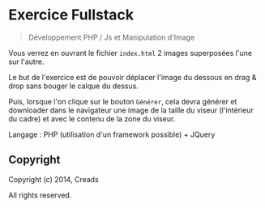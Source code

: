 Exercice Fullstack
==================

> Développement PHP / Js et Manipulation d'Image

Vous verrez en ouvrant le fichier `index.html` 2 images superposées l'une sur l'autre.

Le but de l'exercice est de pouvoir déplacer l'image du dessous en drag & drop sans bouger le calque du dessus.

Puis, lorsque l'on clique sur le bouton `Générer`, cela devra générer et downloader dans le navigateur une image de la taille du viseur (l'intérieur du cadre) et avec le contenu de la zone du viseur.

Langage : PHP (utilisation d'un framework possible) + JQuery

Copyright
---------

Copyright (c) 2014, Creads

All rights reserved.
